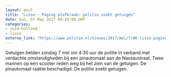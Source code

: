 ```yaml
---
layout: post
title: "Lisse - Poging plofkraak: politie zoekt getuigen"
date: Sun, 07 May 2017 09:19:00 GMT
categories: 
- zuid-holland 
- lisse 
externe_link: "https://www.politie.nl/nieuws/2017/mei/7/06-lisse-poging-plofkraak-politie-zoekt-getuigen.html"
---
```


Getuigen belden zondag 7 mei om 4:30 uur de politie in verband met verdachte omstandigheden bij een pinautomaat aan de Nassaustraat. Twee mannen op een scooter reden weg bij het zien van de getuigen. De pinautomaat raakte beschadigd. De politie zoekt getuigen.
